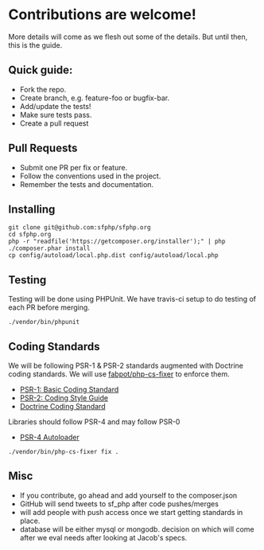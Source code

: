 # Contributions are welcome!
More details will come as we flesh out some of the details. But until then, this is the guide.

## Quick guide:

 * Fork the repo.
 * Create branch, e.g. feature-foo or bugfix-bar.
 * Add/update the tests!
 * Make sure tests pass.
 * Create a pull request

## Pull Requests

 * Submit one PR per fix or feature.
 * Follow the conventions used in the project.
 * Remember the tests and documentation.


## Installing

```
git clone git@github.com:sfphp/sfphp.org
cd sfphp.org
php -r "readfile('https://getcomposer.org/installer');" | php
./composer.phar install
cp config/autoload/local.php.dist config/autoload/local.php
```

## Testing

Testing will be done using PHPUnit. We have travis-ci setup to do testing of each PR before merging.

```
./vendor/bin/phpunit
```

## Coding Standards
We will be following PSR-1 & PSR-2 standards augmented with Doctrine coding standards. We will use [fabpot/php-cs-fixer](https://github.com/FriendsOfPHP/PHP-CS-Fixer) to enforce them.

 * [PSR-1: Basic Coding Standard](https://github.com/php-fig/fig-standards/blob/master/accepted/PSR-1-basic-coding-standard.md)
 * [PSR-2: Coding Style Guide](https://github.com/php-fig/fig-standards/blob/master/accepted/PSR-2-coding-style-guide.md)
 * [Doctrine Coding Standard](https://github.com/deeky666/doctrine-coding-standard/blob/master/Docs/README.md)

Libraries should follow PSR-4 and may follow PSR-0

* [PSR-4 Autoloader](http://www.php-fig.org/psr/psr-4/)

```
./vendor/bin/php-cs-fixer fix .
```

## Misc
 * If you contribute, go ahead and add yourself to the composer.json
 * GitHub will send tweets to sf_php after code pushes/merges
 * will add people with push access once we start getting standards in place.
 * database will be either mysql or mongodb. decision on which will come after we eval needs after looking at Jacob's specs.
